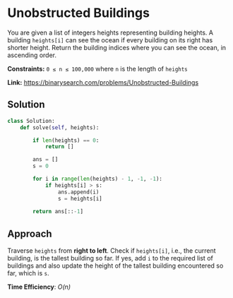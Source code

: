 # Unobstructed Buildings

You are given a list of integers heights representing building heights. A building `heights[i]` can see the ocean if every building on its right has shorter height. Return the building indices where you can see the ocean, in ascending order.

**Constraints:** `0 ≤ n ≤ 100,000` where `n` is the length of `heights`

**Link:** https://binarysearch.com/problems/Unobstructed-Buildings

## Solution

```python
class Solution:
    def solve(self, heights):

        if len(heights) == 0:
            return []

        ans = []
        s = 0

        for i in range(len(heights) - 1, -1, -1):
            if heights[i] > s:
                ans.append(i)
                s = heights[i]
        
        return ans[::-1]   
```

## Approach

Traverse `heights` from **right to left**. Check if `heights[i]`, i.e., the current building, is the tallest building so far. If yes, add `i` to the required list of buildings and also update the height of the tallest building encountered so far, which is `s`.

**Time Efficiency**: _O(n)_
